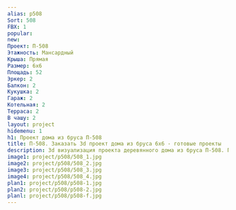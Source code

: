 ```yaml
---
alias: p508
Sort: 508
FBX: 1
popular: 
new: 
Проект: П-508
Этажность: Мансардный
Крыша: Прямая
Размер: 6х6
Площадь: 52
Эркер: 2
Балкон: 2
Кукушка: 2
Гараж: 2
Котельная: 2
Терраса: 2
В чашу: 2
layout: project
hidemenu: 1
h1: Проект дома из бруса П-508
title: П-508. Заказать 3d проект дома из бруса 6х6 - готовые проекты
description: 3d визуализация проекта деревянного дома из бруса П-508. Площадь 52 м2, размер 6х6. Вы можете внести любые изменения в проект.
image1: project/p508/508_1.jpg
image2: project/p508/508_2.jpg
image3: project/p508/508_3.jpg
image4: project/p508/508_4.jpg
plan1: project/p508/p508-1.jpg
plan2: project/p508/p508-2.jpg
planl: project/p508/p508-f.jpg
---
```

